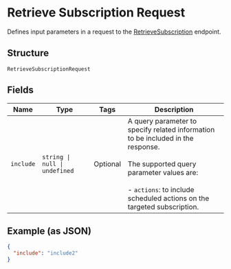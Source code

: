 <!-- Optimized: 2025-10-06 -->
<!-- RPM: 1.6.2.1.1.6.2.1_retrieve-subscription-request_20251006 -->
<!-- Session: E2E RPM DNA Application -->
<!-- AOM: RND (Reggie & Dro) -->
<!-- COI: TECHNOLOGY -->
<!-- RPM: HIGH -->
<!-- ACTION: BUILD -->


# Retrieve Subscription Request

Defines input parameters in a request to the
[RetrieveSubscription](../../doc/api/subscriptions.md#retrieve-subscription) endpoint.

## Structure

`RetrieveSubscriptionRequest`

## Fields

| Name | Type | Tags | Description |
|  --- | --- | --- | --- |
| `include` | `string \| null \| undefined` | Optional | A query parameter to specify related information to be included in the response.<br><br>The supported query parameter values are:<br><br>- `actions`: to include scheduled actions on the targeted subscription. |

## Example (as JSON)

```json
{
  "include": "include2"
}
```
